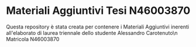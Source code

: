 # Materiali Aggiuntivi Tesi N46003870
Questa repository è stata creata per contenere i Materiali Aggiuntivi inerenti all'elaborato di laurea triennale dello studente Alessandro Carotenuto\n 
Matricola N46003870
